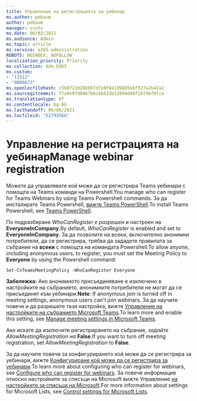 ```yaml
---
title: Управление на регистрацията на уебинар
ms.author: pebaum
author: pebaum
manager: scotv
ms.date: 06/02/2021
ms.audience: Admin
ms.topic: article
ms.service: o365-administration
ROBOTS: NOINDEX, NOFOLLOW
localization_priority: Priority
ms.collection: Adm_O365
ms.custom:
- "11512"
- "9006672"
ms.openlocfilehash: c5b0721d286b07d7e0f84199885b6f527a2b42a2
ms.sourcegitcommit: f7a9e97d04b7b6cbb633b32094d40f1874bf0fce
ms.translationtype: HT
ms.contentlocale: bg-BG
ms.lasthandoff: 06/06/2021
ms.locfileid: "52793566"
---
```

# <a name="manage-webinar-registration"></a><span data-ttu-id="3791a-102">Управление на регистрацията на уебинар</span><span class="sxs-lookup"><span data-stu-id="3791a-102">Manage webinar registration</span></span>

<span data-ttu-id="3791a-103">Можете да управлявате кой може да се регистрира Teams уебинари с помощта на Teams команди на Powershell.</span><span class="sxs-lookup"><span data-stu-id="3791a-103">You manage who can register for Teams Webinars by using Teams Powershell commands.</span></span> <span data-ttu-id="3791a-104">За да инсталирате Teams Powershell, [вижте Teams PowerShell](/microsoftteams/teams-powershell-install).</span><span class="sxs-lookup"><span data-stu-id="3791a-104">To install Teams Powershell, see [Teams PowerShell](/microsoftteams/teams-powershell-install).</span></span> 

<span data-ttu-id="3791a-105">По подразбиране *WhoCanRegister е разрешен* и настроен на **EveryoneInCompany**.</span><span class="sxs-lookup"><span data-stu-id="3791a-105">By default, *WhoCanRegister* is enabled and set to **EveryoneInCompany**.</span></span> <span data-ttu-id="3791a-106">За да позволите на всеки, включително анонимни потребители, да се регистрира, трябва да зададете правилата за събрание на **всеки** с помощта на командата Powershell:</span><span class="sxs-lookup"><span data-stu-id="3791a-106">To allow anyone, including anonymous users, to register, you must set the Meeting Policy to **Everyone** by using the Powershell command:</span></span>

`Set-CsTeamsMeetingPolicy -WhoCanRegister Everyone`

<span data-ttu-id="3791a-107">**Забележка:** Ако анонимното присъединяване е изключено в настройките на събранието, анонимните потребители не могат да се присъединят към уебинари.</span><span class="sxs-lookup"><span data-stu-id="3791a-107">**Note**: If anonymous join is turned off in meeting settings, anonymous users can't join webinars.</span></span> <span data-ttu-id="3791a-108">За да научите повече и да разрешите тази настройка, вижте [Управление на настройките на събранието Microsoft Teams](/microsoftteams/meeting-settings-in-teams).</span><span class="sxs-lookup"><span data-stu-id="3791a-108">To learn more and enable this setting, see [Manage meeting settings in Microsoft Teams](/microsoftteams/meeting-settings-in-teams).</span></span>

<span data-ttu-id="3791a-109">Ако искате да изключите регистрирането на събрание, *задайте AllowMeetingRegistration на* **False**.</span><span class="sxs-lookup"><span data-stu-id="3791a-109">If you want to turn off meeting registration, set *AllowMeetingRegistration* to **False**.</span></span>

<span data-ttu-id="3791a-110">За да научите повече за конфигурирането кой може да се регистрира за уебинари, вижте [Конфигуриране кой може да се регистрира за уебинари](/microsoftteams/set-up-webinars?source=docs#configure-who-can-register-for-webinars).</span><span class="sxs-lookup"><span data-stu-id="3791a-110">To learn more about configuring who can register for webinars, see [Configure who can register for webinars](/microsoftteams/set-up-webinars?source=docs#configure-who-can-register-for-webinars).</span></span> <span data-ttu-id="3791a-111">За повече информация относно настройките за списъци на Microsoft вижте Управление [на настройките за списъци на Microsoft](/sharepoint/control-lists).</span><span class="sxs-lookup"><span data-stu-id="3791a-111">For more information about settings for Microsoft Lists, see [Control settings for Microsoft Lists](/sharepoint/control-lists).</span></span>
